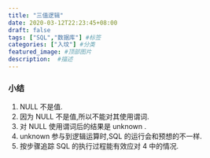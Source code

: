 ```yaml
---
title: "三值逻辑"
date: 2020-03-12T22:23:45+08:00
draft: false
tags: ["SQL","数据库"] #标签
categories: ["入坟"] #分类
featured_image: #顶部图片
description:  #描述
---
```


### 小结

01. NULL 不是值.
02. 因为 NULL 不是值,所以不能对其使用谓词.
03. 对 NULL 使用谓词后的结果是 unknown .
04. unknown 参与到逻辑运算时,SQL 的运行会和预想的不一样.
05. 按步骤追踪 SQL 的执行过程能有效应对 4 中的情况.
